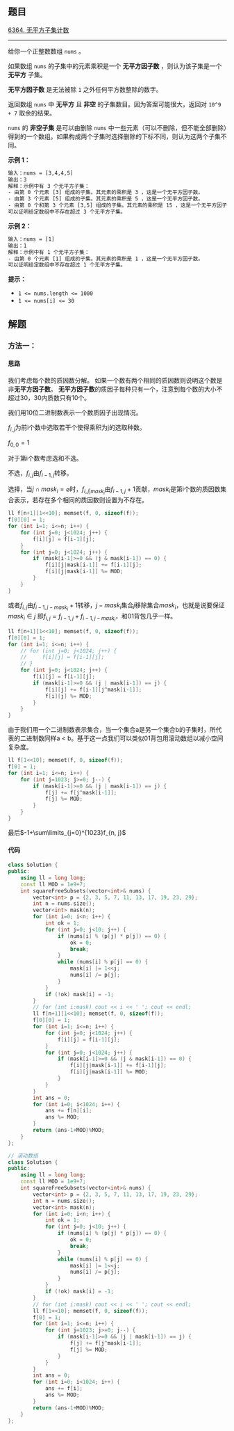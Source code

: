 ## 题目

[6364. 无平方子集计数](https://leetcode.cn/problems/count-the-number-of-square-free-subsets/)

---

给你一个正整数数组 `nums` 。

如果数组 `nums` 的子集中的元素乘积是一个 **无平方因子数** ，则认为该子集是一个 **无平方** 子集。

**无平方因子数** 是无法被除 `1` 之外任何平方数整除的数字。

返回数组 `nums` 中 **无平方** 且 **非空** 的子集数目。因为答案可能很大，返回对 `10^9 + 7` 取余的结果。

`nums` 的 **非空子集** 是可以由删除 `nums` 中一些元素（可以不删除，但不能全部删除）得到的一个数组。如果构成两个子集时选择删除的下标不同，则认为这两个子集不同。

  

**示例 1：**

```txt
输入：nums = [3,4,4,5]
输出：3
解释：示例中有 3 个无平方子集：
- 由第 0 个元素 [3] 组成的子集。其元素的乘积是 3 ，这是一个无平方因子数。
- 由第 3 个元素 [5] 组成的子集。其元素的乘积是 5 ，这是一个无平方因子数。
- 由第 0 个和第 3 个元素 [3,5] 组成的子集。其元素的乘积是 15 ，这是一个无平方因子数。
可以证明给定数组中不存在超过 3 个无平方子集。
```

**示例 2：**

```txt
输入：nums = [1]
输出：1
解释：示例中有 1 个无平方子集：
- 由第 0 个元素 [1] 组成的子集。其元素的乘积是 1 ，这是一个无平方因子数。
可以证明给定数组中不存在超过 1 个无平方子集。
```
  

**提示：**

-   `1 <= nums.length <= 1000`
-   `1 <= nums[i] <= 30`

  

## 解题

### 方法一：

#### 思路

我们考虑每个数的质因数分解。
如果一个数有两个相同的质因数则说明这个数是非**无平方因子数**。
**无平方因子数**的质因子每种只有一个，注意到每个数的大小不超过30，30内质数只有10个。

我们用10位二进制数表示一个数质因子出现情况。

$f_{i,j}$为前i个数中选取若干个使得乘积为j的选取种数。

$f_{0,0} = 1$

对于第i个数考虑选和不选。

不选，$f_{i,j}$由$f_{i-1,j}$转移。

选择，当$j \cap mask_i = \varnothing$时，$f_{i,j|mask_i}$由$f_{i-1,j}+1$贡献，$mask_i$是第i个数的质因数集合表示，若存在多个相同的质因数则设置为不存在。
``` cpp
ll f[n+1][1<<10]; memset(f, 0, sizeof(f));
f[0][0] = 1;
for (int i=1; i<=n; i++) {
    for (int j=0; j<1024; j++) {
        f[i][j] = f[i-1][j];
    }
    for (int j=0; j<1024; j++) {
        if (mask[i-1]>=0 && (j & mask[i-1]) == 0) {
            f[i][j|mask[i-1]] += f[i-1][j];
            f[i][j|mask[i-1]] %= MOD;
        }
    }
}
```
或者$f_{i,j}$由$f_{i-1, j-mask_i}+1$转移，$j-mask_i$集合$j$移除集合$mask_i$，也就是说要保证$mask_i \in j$
即$f_{i,j} = f_{i-1, j} + f_{i-1, j-mask_i}$，和01背包几乎一样。
``` cpp
ll f[n+1][1<<10]; memset(f, 0, sizeof(f));
f[0][0] = 1;
for (int i=1; i<=n; i++) {
    // for (int j=0; j<1024; j++) {
    //     f[i][j] = f[i-1][j];
    // }
    for (int j=0; j<1024; j++) {
        f[i][j] = f[i-1][j];
        if (mask[i-1]>=0 && (j | mask[i-1]) == j) {
            f[i][j] += f[i-1][j^mask[i-1]];
            f[i][j] %= MOD;
        }
    }
}
```
由于我们用一个二进制数表示集合，当一个集合a是另一个集合b的子集时，所代表的二进制数同样a < b。基于这一点我们可以类似01背包用滚动数组以减小空间复杂度。
``` cpp
ll f[1<<10]; memset(f, 0, sizeof(f));
f[0] = 1;
for (int i=1; i<=n; i++) {
    for (int j=1023; j>=0; j--) {
        if (mask[i-1]>=0 && (j | mask[i-1]) == j) {
            f[j] += f[j^mask[i-1]];
            f[j] %= MOD;
        }
    }
}
```
最后$-1+\sum\limits_{j=0}^{1023}f_{n, j}$

#### 代码

```cpp
class Solution {
public:
    using ll = long long;
    const ll MOD = 1e9+7;
    int squareFreeSubsets(vector<int>& nums) {
        vector<int> p = {2, 3, 5, 7, 11, 13, 17, 19, 23, 29};
        int n = nums.size();
        vector<int> mask(n);
        for (int i=0; i<n; i++) {
            int ok = 1;
            for (int j=0; j<10; j++) {
                if (nums[i] % (p[j] * p[j]) == 0) {
                    ok = 0;
                    break;
                }
                while (nums[i] % p[j] == 0) {
                    mask[i] |= 1<<j;
                    nums[i] /= p[j];
                }
            }
            if (!ok) mask[i] = -1;
        }
        // for (int i:mask) cout << i << ' '; cout << endl;
        ll f[n+1][1<<10]; memset(f, 0, sizeof(f));
        f[0][0] = 1;
        for (int i=1; i<=n; i++) {
            for (int j=0; j<1024; j++) {
                f[i][j] = f[i-1][j];
            }
            for (int j=0; j<1024; j++) {
                if (mask[i-1]>=0 && (j & mask[i-1]) == 0) {
                    f[i][j|mask[i-1]] += f[i-1][j];
                    f[i][j|mask[i-1]] %= MOD;
                }
            }
        }
        int ans = 0;
        for (int i=0; i<1024; i++) {
            ans += f[n][i];
            ans %= MOD;
        }
        return (ans-1+MOD)%MOD;
    }
};
```
``` cpp
// 滚动数组
class Solution {
public:
    using ll = long long;
    const ll MOD = 1e9+7;
    int squareFreeSubsets(vector<int>& nums) {
        vector<int> p = {2, 3, 5, 7, 11, 13, 17, 19, 23, 29};
        int n = nums.size();
        vector<int> mask(n);
        for (int i=0; i<n; i++) {
            int ok = 1;
            for (int j=0; j<10; j++) {
                if (nums[i] % (p[j] * p[j]) == 0) {
                    ok = 0;
                    break;
                }
                while (nums[i] % p[j] == 0) {
                    mask[i] |= 1<<j;
                    nums[i] /= p[j];
                }
            }
            if (!ok) mask[i] = -1;
        }
        // for (int i:mask) cout << i << ' '; cout << endl;
        ll f[1<<10]; memset(f, 0, sizeof(f));
        f[0] = 1;
        for (int i=1; i<=n; i++) {
            for (int j=1023; j>=0; j--) {
                if (mask[i-1]>=0 && (j | mask[i-1]) == j) {
                    f[j] += f[j^mask[i-1]];
                    f[j] %= MOD;
                }
            }
        }
        int ans = 0;
        for (int i=0; i<1024; i++) {
            ans += f[i];
            ans %= MOD;
        }
        return (ans-1+MOD)%MOD;
    }
};
```